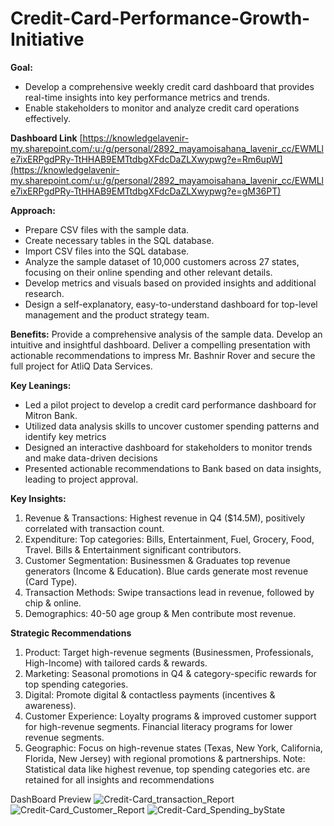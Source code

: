 # Credit-Card-Performance-Growth-Initiative
**Goal:** 
  * Develop a comprehensive weekly credit card dashboard that provides real-time insights into key performance metrics and trends.
  * Enable stakeholders to monitor and analyze credit card operations effectively. 

**Dashboard Link**
[https://knowledgelavenir-my.sharepoint.com/:u:/g/personal/2892_mayamoisahana_lavenir_cc/EWMLle7ixERPgdPRy-TtHHAB9EMTtdbgXFdcDaZLXwypwg?e=Rm6upW](https://knowledgelavenir-my.sharepoint.com/:u:/g/personal/2892_mayamoisahana_lavenir_cc/EWMLle7ixERPgdPRy-TtHHAB9EMTtdbgXFdcDaZLXwypwg?e=gM36PT)

**Approach:** 
  * Prepare CSV files with the sample data.
  * Create necessary tables in the SQL database.
  * Import CSV files into the SQL database.
  * Analyze the sample dataset of 10,000 customers across 27 states, focusing on their online spending and other relevant details.
  * Develop metrics and visuals based on provided insights and additional research.
  * Design a self-explanatory, easy-to-understand dashboard for top-level management and the product strategy team. 

**Benefits:** 
Provide a comprehensive analysis of the sample data. Develop an intuitive and insightful dashboard. Deliver a compelling presentation with actionable recommendations to impress Mr. Bashnir Rover and secure the full project for AtliQ Data Services. 

**Key Leanings:** 
  * Led a pilot project to develop a credit card performance dashboard for Mitron Bank.
  * Utilized data analysis skills to uncover customer spending patterns and identify key metrics
  * Designed an interactive dashboard for stakeholders to monitor trends and make data-driven decisions
  * Presented actionable recommendations to Bank based on data insights, leading to project approval. 
 

**Key Insights:** 
  1. Revenue & Transactions: Highest revenue in Q4 ($14.5M), positively correlated with transaction count.
  2. Expenditure: Top categories: Bills, Entertainment, Fuel, Grocery, Food, Travel. Bills & Entertainment significant contributors.
  3. Customer Segmentation: Businessmen & Graduates top revenue generators (Income & Education). Blue cards generate most revenue (Card Type).
  4. Transaction Methods: Swipe transactions lead in revenue, followed by chip & online.
  5. Demographics: 40-50 age group & Men contribute most revenue. 

**Strategic Recommendations** 
  1. Product: Target high-revenue segments (Businessmen, Professionals, High-Income) with tailored cards & rewards.
  2. Marketing: Seasonal promotions in Q4 & category-specific rewards for top spending categories.
  3. Digital: Promote digital & contactless payments (incentives & awareness).
  4. Customer Experience: Loyalty programs & improved customer support for high-revenue segments. Financial literacy programs for lower revenue segments.
  5. Geographic: Focus on high-revenue states (Texas, New York, California, Florida, New Jersey) with regional promotions & partnerships. 
Note: Statistical data like highest revenue, top spending categories etc. are retained for all insights and recommendations 

 
DashBoard Preview
![Credit-Card_transaction_Report](https://github.com/Sksahanan/Credit-Card-Performance-Growth-Initiative/assets/171436562/22caa57d-e4d4-4936-bbec-2cc8a0c58b30)
![Credit-Card_Customer_Report](https://github.com/Sksahanan/Credit-Card-Performance-Growth-Initiative/assets/171436562/e5e37964-401d-4487-b13e-4e506e92b9d7)
![Credit-Card_Spending_byState](https://github.com/Sksahanan/Credit-Card-Performance-Growth-Initiative/assets/171436562/ca1f8d2a-001f-45b7-88e4-ea644e6942e1)
